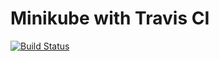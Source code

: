 


# Minikube with Travis CI

[![Build Status](https://travis-ci.org/OR13/travis-minikube.svg?branch=master)](https://travis-ci.org/OR13/travis-minikube)